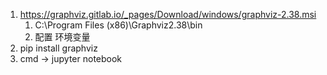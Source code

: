 1. https://graphviz.gitlab.io/_pages/Download/windows/graphviz-2.38.msi
    1. C:\Program Files (x86)\Graphviz2.38\bin
    2. 配置 环境变量
2. pip install graphviz
3. cmd -> jupyter notebook
